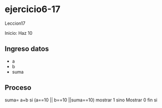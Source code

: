 # ejercicio6-17
Leccion17 

Inicio: Haz 10

## Ingreso datos
- a 
- b 
- suma 

## Proceso 

suma= a+b
si (a==10 || b==10 ||suma==10)
 	mostrar 1
sino 
	Mostrar 0
fin si 